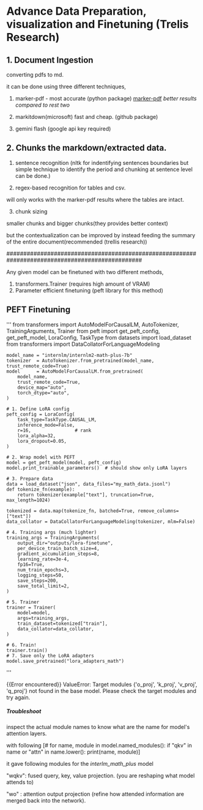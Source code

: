 # Advance Data Preparation, visualization and Finetuning (Trelis Research)

## 1. Document Ingestion 

converting pdfs to md. 

it can be done using three different techniques, 
1. marker-pdf - most accurate (python package) [marker-pdf](https://pypi.org/project/marker-pdf/)
*better results compared to rest two* 

2. markitdown(microsoft) fast and cheap. (github package)
3. gemini flash (google api key required)

 
## 2. Chunks the markdown/extracted data. 

1. sentence recognition (nltk for indentifying sentences boundaries but simple technique to identify the period and chunking at sentence level can be done.)

2. regex-based recognition for tables and csv. 

will only works with the marker-pdf results where the tables are intact. 


3. chunk sizing 

smaller chunks and bigger chunks(they provides better context)

but the contextualization can be improved by instead feeding the summary of the entire document(recommended (trellis research))

################################################################################################

Any given model can be finetuned with two different methods,

1. transformers.Trainer (requires high amount of VRAM)
2. Parameter efficient finetuning (peft library for this method)


## PEFT Finetuning

''' from transformers import AutoModelForCausalLM, AutoTokenizer, TrainingArguments, Trainer
    from peft import get_peft_config, get_peft_model, LoraConfig, TaskType
    from datasets import load_dataset
    from transformers import DataCollatorForLanguageModeling

    model_name = "internlm/internlm2-math-plus-7b"
    tokenizer  = AutoTokenizer.from_pretrained(model_name, trust_remote_code=True)
    model      = AutoModelForCausalLM.from_pretrained(
        model_name,
        trust_remote_code=True,
        device_map="auto",
        torch_dtype="auto",
    )

    # 1. Define LoRA config
    peft_config = LoraConfig(
        task_type=TaskType.CAUSAL_LM,
        inference_mode=False,
        r=16,                # rank
        lora_alpha=32,
        lora_dropout=0.05,
    )

    # 2. Wrap model with PEFT
    model = get_peft_model(model, peft_config)
    model.print_trainable_parameters()  # should show only LoRA layers

    # 3. Prepare data
    data = load_dataset("json", data_files="my_math_data.jsonl")
    def tokenize_fn(example):
        return tokenizer(example["text"], truncation=True, max_length=1024)

    tokenized = data.map(tokenize_fn, batched=True, remove_columns=["text"])
    data_collator = DataCollatorForLanguageModeling(tokenizer, mlm=False)

    # 4. Training args (much lighter)
    training_args = TrainingArguments(
        output_dir="outputs/lora-finetune",
        per_device_train_batch_size=4,
        gradient_accumulation_steps=8,
        learning_rate=3e-4,
        fp16=True,
        num_train_epochs=3,
        logging_steps=50,
        save_steps=200,
        save_total_limit=2,
    )

    # 5. Trainer
    trainer = Trainer(
        model=model,
        args=training_args,
        train_dataset=tokenized["train"],
        data_collator=data_collator,
    )

    # 6. Train!
    trainer.train()
    # 7. Save only the LoRA adapters
    model.save_pretrained("lora_adapters_math")
'''



{{Error encountered}}
    ValueError: Target modules {'o_proj', 'k_proj', 'v_proj', 'q_proj'} not found in the base model. Please check the target modules and try again.


##### Troubleshoot

inspect the actual module names to know what are the name for model's attention layers. 

with following
    [# for name, module in model.named_modules():
     if "qkv" in name or "attn" in name.lower():
         print(name, module)]


it gave following modules for the *interlm_math_plus* model

"wqkv": fused query, key, value projection.  (you are reshaping what model attends to)

"wo" : attention output projection (refine how attended information are merged back into the network).



